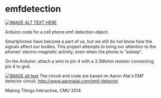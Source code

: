 emfdetection
============

[![IMAGE ALT TEXT HERE](https://i.ytimg.com/vi/STIwphibwwg/mqdefault.jpg)](http://www.youtube.com/watch?v=STIwphibwwg)

Arduino code for a cell phone emf detection object. 


Smartphones have become a part of us, but we still do not know how the signals affect our bodies. This project attempts to bring our attention to the phones' electro-magnetic activity, even when the phone is "asleep".

On the Arduino: attach a wire to pin 4 with a 3.3Mohm resistor connecting pin 4 to gnd. 

[![IMAGE alt text](https://epicjefferson.files.wordpress.com/2014/09/emfcircuit.jpg)]()
The circuit and code are based on Aaron Alai's EMF detector circuit. http://www.aaronalai.com/emf-detector.

Making Things Interactive, CMU 2014
